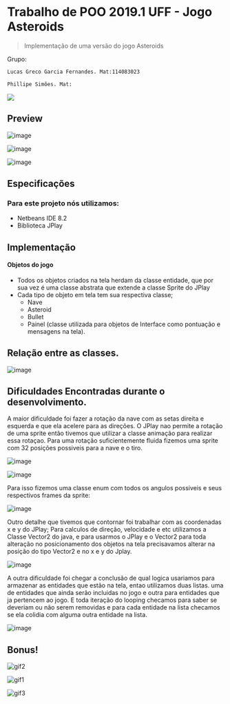 # Trabalho de POO 2019.1 UFF - Jogo Asteroids
> Implementação de uma versão do jogo Asteroids


Grupo:
```sh
Lucas Greco Garcia Fernandes. Mat:114083023
```
```sh
Phillipe Simões. Mat:
```

![](header.png)

## Preview

![image](https://user-images.githubusercontent.com/50213462/60403762-e19bac00-9b77-11e9-9452-5ebfd4ec2358.png)

![image](https://user-images.githubusercontent.com/50213462/60403784-0c860000-9b78-11e9-9a47-48bff22781f1.png)

![image](https://user-images.githubusercontent.com/50213462/60403792-1871c200-9b78-11e9-88ef-50a3eb51e5f0.png)

## Especificações

### Para este projeto nós utilizamos:
   * Netbeans IDE 8.2
   * Biblioteca JPlay
## Implementação
  
  #### Objetos do jogo
   * Todos os objetos criados na tela herdam da classe entidade, que por sua vez é uma classe abstrata que extende a classe Sprite do JPlay
   * Cada tipo de objeto em tela tem sua respectiva classe; 
      * Nave 
      * Asteroid 
      * Bullet
      * Painel (classe utilizada para objetos de Interface como pontuação e mensagens na tela).

## Relação entre as classes.

![image](https://user-images.githubusercontent.com/50213462/60403858-004e7280-9b79-11e9-8584-fbb3a0231223.png)

## Dificuldades Encontradas durante o desenvolvimento.

A maior dificuldade foi fazer a rotação da nave com as setas direita e esquerda e que ela acelere para as direções.
O JPlay nao permite a rotação de uma sprite então tivemos que utilizar a classe animação para realizar essa rotaçao.
Para uma rotação suficientemente fluida fizemos uma sprite com 32 posições possiveis para a nave e o tiro.

![image](https://user-images.githubusercontent.com/50213462/60405093-82906400-9b84-11e9-8996-5debd4e2646f.png)

![image](https://user-images.githubusercontent.com/50213462/60405110-a358b980-9b84-11e9-93f5-25e38cb48795.png)


Para isso fizemos uma classe enum com todos os angulos possiveis e seus respectivos frames da sprite:

 ![image](https://user-images.githubusercontent.com/50213462/60405139-c5ead280-9b84-11e9-8002-f87b3679bfec.png)
  
Outro detalhe que tivemos que contornar foi trabalhar com as coordenadas x e y do JPlay;
Para calculos de direção, velocidade e etc utilizamos a Classe Vector2 do java, e para usarmos o JPlay e o Vector2 para toda alteração no posicionamento dos objetos na tela precisavamos alterar na posição do tipo Vector2 e no x e y do Jplay.

 ![image](https://user-images.githubusercontent.com/50213462/60405369-1151b080-9b86-11e9-8168-38ec35f9b805.png)

A outra dificuldade foi chegar a conclusão de qual logica usariamos para armazenar as entidades que estão na tela, entao utilizamos duas listas. uma de entidades que ainda serão incluidas no jogo e outra para entidades que ja pertencem ao jogo.
E toda iteração do looping checamos para saber se deveriam ou não serem removidas e para cada entidade na lista checamos se ela colidia com alguma outra entidade na lista.

![image](https://user-images.githubusercontent.com/50213462/60405489-e582fa80-9b86-11e9-9560-0f39bdcb45e9.png)


## Bonus!
![gif2](https://user-images.githubusercontent.com/50213462/60405816-df8e1900-9b88-11e9-9350-5430057e9ea1.gif)

![gif1](https://user-images.githubusercontent.com/50213462/60405935-8f638680-9b89-11e9-8f1b-eac0f600b78a.gif)


![gif3](https://user-images.githubusercontent.com/50213462/60406040-495af280-9b8a-11e9-9f8b-9c3f4510be16.gif)
